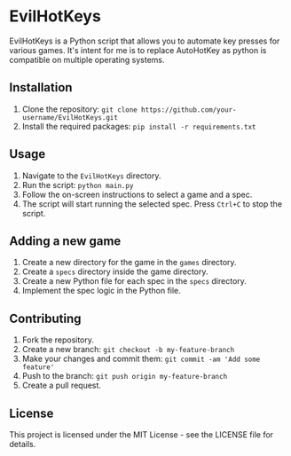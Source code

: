 # EvilHotKeys

EvilHotKeys is a Python script that allows you to automate key presses for various games.  It's intent for me is to replace AutoHotKey as python is compatible on multiple operating systems.

## Installation

1. Clone the repository: `git clone https://github.com/your-username/EvilHotKeys.git`
2. Install the required packages: `pip install -r requirements.txt`

## Usage

1. Navigate to the `EvilHotKeys` directory.
2. Run the script: `python main.py`
3. Follow the on-screen instructions to select a game and a spec.
4. The script will start running the selected spec. Press `Ctrl+C` to stop the script.

## Adding a new game

1. Create a new directory for the game in the `games` directory.
2. Create a `specs` directory inside the game directory.
3. Create a new Python file for each spec in the `specs` directory.
4. Implement the spec logic in the Python file.


## Contributing

1. Fork the repository.
2. Create a new branch: `git checkout -b my-feature-branch`
3. Make your changes and commit them: `git commit -am 'Add some feature'`
4. Push to the branch: `git push origin my-feature-branch`
5. Create a pull request.

## License

This project is licensed under the MIT License - see the LICENSE file for details.